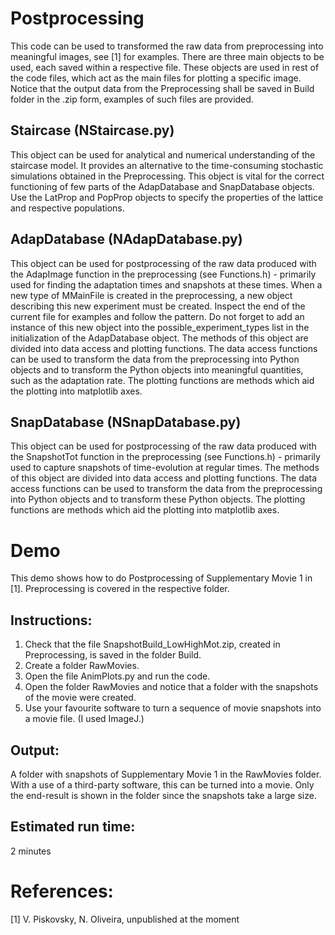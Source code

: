 # Postprocessing
This code can be used to transformed the raw data from preprocessing into meaningful images, see [1] for examples. There are three main objects to be used, each saved within a respective file. These objects are used in rest of the code files, which act as the main files for plotting a specific image. Notice that the output data from the Preprocessing shall be saved in Build folder in the .zip form, examples of such files are provided.
## Staircase (NStaircase.py)
This object can be used for analytical and numerical understanding of the staircase model. It provides an alternative to the time-consuming stochastic simulations obtained in the Preprocessing. This object is vital for the correct functioning of few parts of the AdapDatabase and SnapDatabase objects. Use the LatProp and PopProp objects to specify the properties of the lattice and respective populations.
## AdapDatabase (NAdapDatabase.py)
This object can be used for postprocessing of the raw data produced with the AdapImage function in the preprocessing (see Functions.h) - primarily used for finding the adaptation times and snapshots at these times. When a new type of MMainFile is created in the preprocessing, a new object describing this new experiment must be created. Inspect the end of the current file for examples and follow the pattern. Do not forget to add an instance of this new object into the possible_experiment_types list in the initialization of the AdapDatabase object. The methods of this object are divided into data access and plotting functions. The data access functions can be used to transform the data from the preprocessing into Python objects and to transform the Python objects into meaningful quantities, such as the adaptation rate. The plotting functions are methods which aid the plotting into matplotlib axes.
## SnapDatabase (NSnapDatabase.py)
This object can be used for postprocessing of the raw data produced with the SnapshotTot function in the preprocessing (see Functions.h) - primarily used to capture snapshots of time-evolution at regular times. The methods of this object are divided into data access and plotting functions. The data access functions can be used to transform the data from the preprocessing into Python objects and to transform these Python objects. The plotting functions are methods which aid the plotting into matplotlib axes.

# Demo
This demo shows how to do Postprocessing of Supplementary Movie 1 in [1]. Preprocessing is covered in the respective folder.

## Instructions:
1) Check that the file SnapshotBuild_LowHighMot.zip, created in Preprocessing, is saved in the folder Build.
2) Create a folder RawMovies.
3) Open the file AnimPlots.py and run the code.
4) Open the folder RawMovies and notice that a folder with the snapshots of the movie were created.
5) Use your favourite software to turn a sequence of movie snapshots into a movie file. (I used ImageJ.)

## Output:
A folder with snapshots of Supplementary Movie 1 in the RawMovies folder. With a use of a third-party software, this can be turned into a movie. Only the end-result is shown in the folder since the snapshots take a large size.

## Estimated run time:
2 minutes

# References:
[1] V. Piskovsky, N. Oliveira, unpublished at the moment
